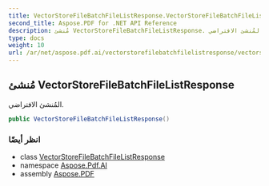 ```yaml
---
title: VectorStoreFileBatchFileListResponse.VectorStoreFileBatchFileListResponse
second_title: Aspose.PDF for .NET API Reference
description: مُنشئ VectorStoreFileBatchFileListResponse. المُنشئ الافتراضي
type: docs
weight: 10
url: /ar/net/aspose.pdf.ai/vectorstorefilebatchfilelistresponse/vectorstorefilebatchfilelistresponse/
---
```

## مُنشئ VectorStoreFileBatchFileListResponse

المُنشئ الافتراضي.

```csharp
public VectorStoreFileBatchFileListResponse()
```

### انظر أيضًا

* class [VectorStoreFileBatchFileListResponse](../)
* namespace [Aspose.Pdf.AI](../../../aspose.pdf.ai/)
* assembly [Aspose.PDF](../../../)